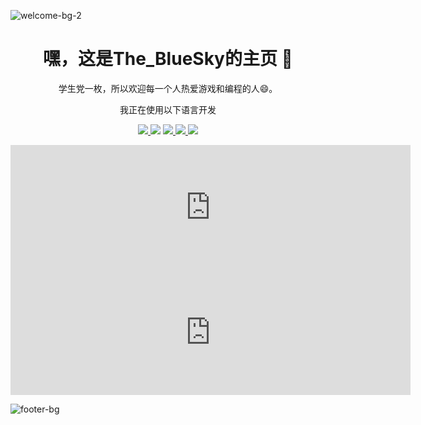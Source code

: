 ![welcome-bg-2](https://user-images.githubusercontent.com/50290580/124369381-11ed1800-dc74-11eb-90a9-2ff2073c3b97.jpg)
<h1 align="center">嘿，这是The_BlueSky的主页 👋</h1>

<p align="center">学生党一枚，所以欢迎每一个人热爱游戏和编程的人😄。</p>

<p align="center">我正在使用以下语言开发</p>

<p align="center">  
<a href="https://github.com/harish-sethuraman/readme-components">
<img  src="https://readme-components.vercel.app/api?component=logo&fill=black&logo=CSharp">
</a>
<img  src="https://readme-components.vercel.app/api?component=logo&fill=black&logo=java">
</a>
<!-- <a href="https://github.com/harish-sethuraman/readme-components">
<img  src="https://readme-components.vercel.app/api?component=logo&fill=black&logo=html5&svgfill=f06629">
</a> -->
<a href="https://github.com/harish-sethuraman/readme-components">
<img  src="https://readme-components.vercel.app/api?component=logo&fill=black&logo=javascript&svgfill=f6df1c">
</a>
<a href="https://github.com/harish-sethuraman/readme-components">
<img  src="https://readme-components.vercel.app/api?component=logo&fill=black&logo=CSS3&svgfill=028dd1">
</a>
 <img  src="https://readme-components.vercel.app/api?component=logo&fill=black&logo=react&animation=spin&svgfill=15d8fe">  
</p>
<iframe src="https://afdian.com/leaflet?slug=mxtt233" width="640" scrolling="no" height="200" frameborder="0"></iframe><iframe src="https://afdian.com/leaflet?slug=mxtt233" width="640" scrolling="no" height="200" frameborder="0"></iframe>


![footer-bg](https://user-images.githubusercontent.com/50290580/124369382-144f7200-dc74-11eb-807a-f10a7a502dd9.jpg)
